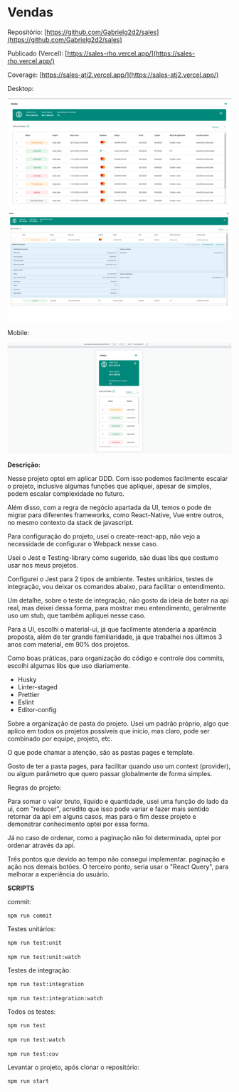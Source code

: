 # Vendas

Repositório: [https://github.com/Gabrielg2d2/sales](https://github.com/Gabrielg2d2/sales)

Publicado (Vercel): [https://sales-rho.vercel.app/](https://sales-rho.vercel.app/)

Coverage: [https://sales-atj2.vercel.app/](https://sales-atj2.vercel.app/)

Desktop:

<img src="./public/doc/img/table.png" alt='Imagem da tabela de vendas'>

<img src="./public/doc/img/table_expand.png" alt='Imagem da tabela de vendas, com linha seleciona e aberta'>

Mobile:

<img src="./public/doc/img/mobile.png" alt='Imagem da tabela de vendas, com outra dimensão, versão mobile'>

**Descrição:**

Nesse projeto optei em aplicar DDD. Com isso podemos facilmente escalar o projeto, inclusive algumas funções que apliquei, apesar de simples, podem escalar complexidade no futuro.

Além disso, com a regra de negócio apartada da UI, temos o pode de migrar para diferentes frameworks, como React-Native, Vue entre outros, no mesmo contexto da stack de javascript.

Para configuração do projeto, usei o create-react-app, não vejo a necessidade de configurar o Webpack nesse caso.

Usei o Jest e Testing-library como sugerido, são duas libs que costumo usar nos meus projetos.

Configurei o Jest para 2 tipos de ambiente. Testes unitários, testes de integração, vou deixar os comandos abaixo, para facilitar o entendimento.

Um detalhe, sobre o teste de integração, não gosto da ideia de bater na api real, mas deixei dessa forma, para mostrar meu entendimento, geralmente uso um stub, que também apliquei nesse caso.

Para a UI, escolhi o material-ui, já que facilmente atenderia a aparência proposta, além de ter grande familiaridade, já que trabalhei nos últimos 3 anos com material, em 90% dos projetos.

Como boas práticas, para organização do código e controle dos commits, escolhi algumas libs que uso diariamente.

- Husky
- Linter-staged
- Prettier
- Eslint
- Editor-config

Sobre a organização de pasta do projeto. Usei um padrão próprio, algo que aplico em todos os projetos possíveis que inicio, mas claro, pode ser combinado por equipe, projeto, etc.

O que pode chamar a atenção, são as pastas pages e template.

Gosto de ter a pasta pages, para facilitar quando uso um context (provider), ou algum parâmetro que quero passar globalmente de forma simples.

Regras do projeto:

Para somar o valor bruto, líquido e quantidade, usei uma função do lado da ui, com "reducer", acredito que isso pode variar e fazer mais sentido retornar da api em alguns casos, mas para o fim desse projeto e demonstrar conhecimento optei por essa forma.

Já no caso de ordenar, como a paginação não foi determinada, optei por ordenar através da api.

Três pontos que devido ao tempo não consegui implementar. paginação e ação nos demais botões.
O terceiro ponto, seria usar o "React Query", para melhorar a experiência do usuário.

**SCRIPTS**

commit:

```tsx
npm run commit
```

Testes unitários:

```tsx
npm run test:unit

npm run test:unit:watch
```

Testes de integração:

```tsx
npm run test:integration

npm run test:integration:watch
```

Todos os testes:

```tsx
npm run test

npm run test:watch

npm run test:cov
```

Levantar o projeto, após clonar o repositório:

```tsx
npm run start
```
